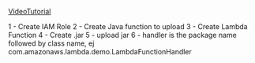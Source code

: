 [VideoTutorial](https://www.youtube.com/watch?v=zaWxdVUFFcE)  

1 - Create IAM Role
2 - Create Java function to upload
3 - Create Lambda Function
4 - Create .jar
5 - upload jar
6 - handler is the  package name followed by class name, ej com.amazonaws.lambda.demo.LambdaFunctionHandler
